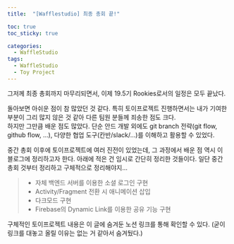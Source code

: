 ```yaml
---
title:  "[Wafflestudio] 최종 총회 끝!"

toc: true
toc_sticky: true

categories:
  - WaffleStudio
tags:
  - WaffleStudio
  - Toy Project
---
```


그저께 최종 총회까지 마무리되면서, 이제 19.5기 Rookies로서의 일정은 모두 끝났다.  

돌아보면 아쉬운 점이 참 많았던 것 같다. 특히 토이프로젝트 진행하면서는 내가 기여한 부분이 그리 많지 않은 것 같아 다른 팀원 분들께 죄송한 점도 크다.  
하지만 그만큼 배운 점도 많았다. 단순 안드 개발 외에도 git branch 전략(git flow, github flow, ...), 다양한 협업 도구(칸반/slack/...)를 이해하고 활용할 수 있었다.  

중간 총회 이후에 토이프로젝트에 여러 진전이 있었는데, 그 과정에서 배운 점 역시 이 블로그에 정리하고자 한다. 아래에 적은 건 임시로 간단히 정리한 것들이다. 일단 중간 총회 것부터 정리하고 구체적으로 정리해야지...  

>+ 자체 백엔드 서버를 이용한 소셜 로그인 구현
>+ Activity/Fragment 전환 시 애니메이션 삽입
>+ 다크모드 구현
>+ Firebase의 Dynamic Link를 이용한 공유 기능 구현

구체적인 토이프로젝트 내용은 이 글에 숨겨둔 노션 링크를 통해 확인할 수 있다. (굳이 링크를 대놓고 올릴 이유는 없는 거 같아서 숨겨뒀다.)

<!-- https://sepia-condition-48e.notion.site/WaffleStudio-19-5-Rookies-team3-69bd8eed5fbe4e20bc3b3a5916b92e7f -->
